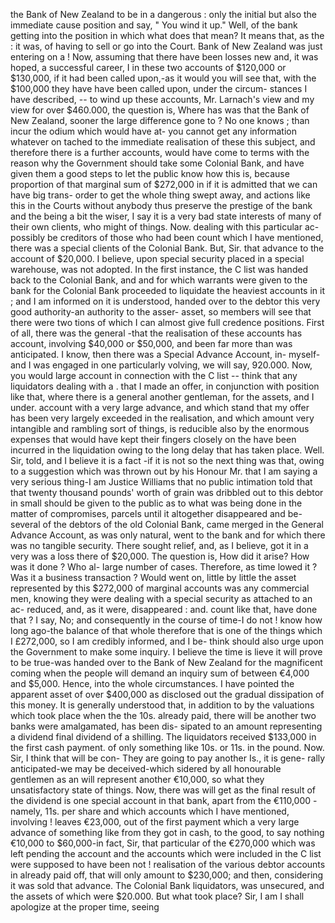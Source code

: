the Bank of New Zealand to be in a dangerous : only the initial but also the immediate cause position and say, " You wind it up." Well, of the bank getting into the position in which what does that mean? It means that, as the : it was, of having to sell or go into the Court. Bank of New Zealand was just entering on a ! Now, assuming that there have been losses new and, it was hoped, a successful career, I in these two accounts of $120,000 or $130,000, if it had been called upon,-as it would you will see that, with the $100,000 they have have been called upon, under the circum- stances I have described, -- to wind up these accounts, Mr. Larnach's view and my view for over $460.000, the question is, Where has was that the Bank of New Zealand, sooner the large difference gone to ? No one knows ; than incur the odium which would have at- you cannot get any information whatever on tached to the immediate realisation of these this subject, and therefore there is a further accounts, would have come to terms with the reason why the Government should take some Colonial Bank, and have given them a good steps to let the public know how this is, because proportion of that marginal sum of $272,000 in if it is admitted that we can have big trans- order to get the whole thing swept away, and actions like this in the Courts without anybody thus preserve the prestige of the bank and the being a bit the wiser, I say it is a very bad state interests of many of their own clients, who might of things. Now. dealing with this particular ac- possibly be creditors of those who had been count which I have mentioned, there was a special clients of the Colonial Bank. But, Sir. that advance to the account of $20,000. I believe, upon special security placed in a special warehouse, was not adopted. In the first instance, the C list was handed back to the Colonial Bank, and and for which warrants were given to the bank for the Colonial Bank proceeded to liquidate the heaviest accounts in it ; and I am informed on it is understood, handed over to the debtor this very good authority-an authority to the asser- asset, so members will see that there were two tions of which I can almost give full credence positions. First of all, there was the general -that the realisation of these accounts has account, involving $40,000 or $50,000, and been far more than was anticipated. I know, then there was a Special Advance Account, in- myself-and I was engaged in one particularly volving, we will say, 920.000. Now, you would large account in connection with the C list -- think that any liquidators dealing with a . that I made an offer, in conjunction with position like that, where there is a general another gentleman, for the assets, and I under. account with a very large advance, and which stand that my offer has been very largely exceeded in the realisation, and which amount very intangible and rambling sort of things, is reducible also by the enormous expenses that would have kept their fingers closely on the have been incurred in the liquidation owing to the long delay that has taken place. Well. Sir, told, and I believe it is a fact -if it is not so the next thing was that, owing to a suggestion which was thrown out by his Honour Mr. that I am saying a very serious thing-I am Justice Williams that no public intimation told that that twenty thousand pounds' worth of grain was dribbled out to this debtor in small should be given to the public as to what was being done in the matter of compromises, parcels until it altogether disappeared and be- several of the debtors of the old Colonial Bank, came merged in the General Advance Account, as was only natural, went to the bank and for which there was no tangible security. There sought relief, and, as I believe, got it in a very was a loss there of $20,000. The question is, How did it arise? How was it done ? Who al- large number of cases. Therefore, as time lowed it ? Was it a business transaction ? Would went on, little by little the asset represented by this $272,000 of marginal accounts was any commercial men, knowing they were dealing with a special security as attached to an ac- reduced, and, as it were, disappeared : and. count like that, have done that ? I say, No; and consequently in the course of time-I do not ! know how long ago-the balance of that whole therefore that is one of the things which I £272,000, so I am credibly informed, and I be- think should also urge upon the Government to make some inquiry. I believe the time is lieve it will prove to be true-was handed over to the Bank of New Zealand for the magnificent coming when the people will demand an inquiry sum of between €4,000 and $5,000. Hence, into the whole circumstances. I have pointed the apparent asset of over $400,000 as disclosed out the gradual dissipation of this money. It is generally understood that, in addition to by the valuations which took place when the the 10s. already paid, there will be another two banks were amalgamated, has been dis- sipated to an amount representing a dividend final dividend of a shilling. The liquidators received $133,000 in the first cash payment. of only something like 10s. or 11s. in the pound. Now. Sir, I think that will be con- They are going to pay another Is., it is gene- rally anticipated-we may be deceived-which sidered by all honourable gentlemen as an will represent another €10,000, so what they unsatisfactory state of things. Now, there was will get as the final result of the dividend is one special account in that bank, apart from the €110,000 - namely, 11s. per share and which accounts which I have mentioned, involving ! leaves €23,000, out of the first payment which a very large advance of something like from they got in cash, to the good, to say nothing €10,000 to $60,000-in fact, Sir, that particular of the €270,000 which was left pending the account and the accounts which were included in the C list were supposed to have been not ! realisation of the various debtor accounts in already paid off, that will only amount to $230,000; and then, considering it was sold that advance. The Colonial Bank liquidators, was unsecured, and the assets of which were $20.000. But what took place? Sir, I am I shall apologize at the proper time, seeing 